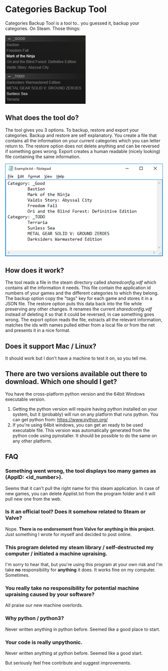 # Categories Backup Tool

Categories Backup Tool is a tool to.. you guessed it, backup your categories. On Steam. Those things:

![Categories](https://raw.githubusercontent.com/DanielZa2/CategoriesBackupTool/master/Images/Im1.png)

## What does the tool do?

The tool gives you 3 options. To backup, restore and export your categories. Backup and restore are self explanatory. You create a file that contains all the information on your current categories which you can letter return to. The restore option does not delete anything and can be reversed if something goes wrong. Export creates a human readable (nicely looking) file containing the same information.

![Export output](https://raw.githubusercontent.com/DanielZa2/CategoriesBackupTool/master/Images/Im2.png)

## How does it work?

The tool reads a file in the steam directory called *sharedconfig.vdf* which contains all the information it needs. This file contain the application id numbers of your games and  the different categories to which they belong. The backup option copy the "tags" key for each game and stores it in a JSON file. The restore option puts this data back into the file while preserving any other changes. It renames the current *sharedconfig.vdf* instead of deleting it so that it could be reversed, in cae something goes wrong.
The export option reads the file, extracts all the relevant information, matches the ids with names pulled either from a local file or from the net and presents it in a nice format.

## Does it support Mac / Linux?
It should work but I don't have a machine to test it on, so you tell me.

## There are two versions available  out there to download. Which one should I get?
You have the cross-platform python version and the 64bit Windows executable version.

1. Getting the python version will require having python installed on your system, but it (probably) will run on any platform that runs python. You can get python from:  https://www.python.org/ 
2. If you're using 64bit windows, you can get an ready to be used executable file. This version was automatically generated from the python code using pyinstaller. It should be possible to do the same on any other platform.

## FAQ

### Something went wrong, the tool displays too many games as (AppID: \<id_number\>).
Seems that it can't pull the right name for this steam application. In case of new games, you can delete Applist.txt from the program folder and it will pull new one from the web.

### Is it an official tool? Does it somehow related to Steam or Valve?
Nope. **There is no endorsement from Valve for anything in this project.** Just something I wrote for myself and decided to post online.

### This program deleted my steam library / self-destructed my computer / initiated a machine upraising. 
I'm sorry to hear that, but you're using this program at your own risk and I'm take **no** responsibility for **anything** it does. It works fine on my computer. Sometimes.

### You really take no responsibility for potential machine upraising caused by your software?
All praise our new machine overlords.

### Why python / python3?
Never written anything in python before. Seemed like a good place to start.

### Your code is really unpythonic. 
Never written anything at python before. Seemed like a good start.

But seriously feel free contribute and suggest improvements.

